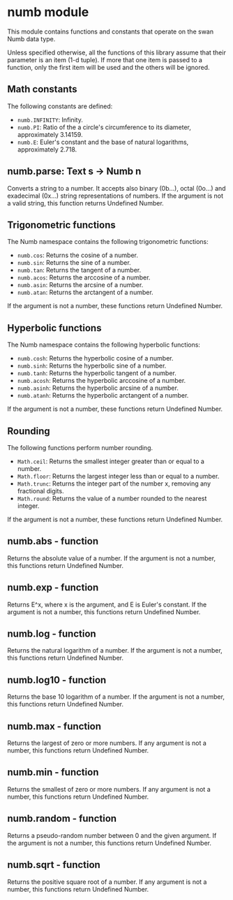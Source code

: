 numb module
============================================================================

This module contains functions and constants that operate on the swan Numb
data type.

Unless specified otherwise, all the functions of this library assume that
their parameter is an item (1-d tuple). If more that one item is passed
to a function, only the first item will be used and the others will be
ignored.
  
Math constants
------------------------------------------------------------------------
The following constants are defined:

- `numb.INFINITY`: Infinity.
- `numb.PI`: Ratio of the a circle's circumference to its diameter, approximately 3.14159.
- `numb.E`: Euler's constant and the base of natural logarithms, approximately 2.718.
  
numb.parse: Text s -> Numb n
------------------------------------------------------------------------
Converts a string to a number. It accepts also binary (0b...), octal
(0o...) and exadecimal (0x...) string representations of numbers.
If the argument is not a valid string, this function returns Undefined Number.
  
Trigonometric functions
------------------------------------------------------------------------
The Numb namespace contains the following trigonometric functions: 

- `numb.cos`:  Returns the cosine of a number.
- `numb.sin`:  Returns the sine of a number.
- `numb.tan`:  Returns the tangent of a number.
- `numb.acos`: Returns the arccosine of a number.
- `numb.asin`: Returns the arcsine of a number.
- `numb.atan`: Returns the arctangent of a number.

If the argument is not a number, these functions return Undefined Number.
  
Hyperbolic functions
------------------------------------------------------------------------
The Numb namespace contains the following hyperbolic functions: 

- `numb.cosh`:  Returns the hyperbolic cosine of a number.
- `numb.sinh`:  Returns the hyperbolic sine of a number.
- `numb.tanh`:  Returns the hyperbolic tangent of a number.
- `numb.acosh`: Returns the hyperbolic arccosine of a number.
- `numb.asinh`: Returns the hyperbolic arcsine of a number.
- `numb.atanh`: Returns the hyperbolic arctangent of a number.

If the argument is not a number, these functions return Undefined Number.
  
Rounding
------------------------------------------------------------------------
The following functions perform number rounding. 

- `Math.ceil`: Returns the smallest integer greater than or equal to a number.
- `Math.floor`: Returns the largest integer less than or equal to a number.
- `Math.trunc`: Returns the integer part of the number x, removing any fractional digits.
- `Math.round`: Returns the value of a number rounded to the nearest integer.

If the argument is not a number, these functions return Undefined Number.
  
numb.abs - function
------------------------------------------------------------------------
Returns the absolute value of a number. 
If the argument is not a number, this functions return Undefined Number.
  
numb.exp - function
------------------------------------------------------------------------
Returns E^x, where x is the argument, and E is Euler's constant. 
If the argument is not a number, this functions return Undefined Number.
  
numb.log - function
------------------------------------------------------------------------
Returns the natural logarithm of a number. 
If the argument is not a number, this functions return Undefined Number.
  
numb.log10 - function
------------------------------------------------------------------------
Returns the base 10 logarithm of a number. 
If the argument is not a number, this functions return Undefined Number.
  
numb.max - function
------------------------------------------------------------------------
Returns the largest of zero or more numbers.
If any argument is not a number, this functions return Undefined Number.
  
numb.min - function
------------------------------------------------------------------------
Returns the smallest of zero or more numbers.
If any argument is not a number, this functions return Undefined Number.
  
numb.random - function
------------------------------------------------------------------------
Returns a pseudo-random number between 0 and the given argument.
If the argument is not a number, this functions return Undefined Number.
  
numb.sqrt - function
------------------------------------------------------------------------
Returns the positive square root of a number.
If any argument is not a number, this functions return Undefined Number.
  

